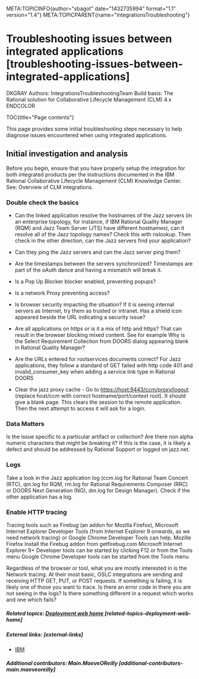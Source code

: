 META:TOPICINFO{author="sbagot" date="1432735994" format="1.1"
version="1.4"} META:TOPICPARENT{name="IntegrationsTroubleshooting"}

# Troubleshooting issues between integrated applications [troubleshooting-issues-between-integrated-applications]

DKGRAY Authors: IntegrationsTroubleshootingTeam Build basis: The
Rational solution for Collaborative Lifecycle Management (CLM) 4.x
ENDCOLOR

TOC{title="Page contents"}

This page provides some initial troubleshooting steps necessary to help
diagnose issues encountered when using integrated applications.

## Initial investigation and analysis

Before you begin, ensure that you have properly setup the integration
for both integrated products per the instructions documented in the IBM
Rational Collaborative Lifecycle Management (CLM) Knowledge Center. See:
Overview of CLM integrations.

### Double check the basics

-    Can the linked application resolve the hostnames of the Jazz
    servers (in an enterprise topology, for instance, if IBM Rational
    Quality Manager (RQM) and Jazz Team Server (JTS) have different
    hostnames), can it resolve all of the Jazz topology names? Check
    this with nslookup. Then check in the other direction, can the Jazz
    servers find your application?

<!-- -->

-    Can they ping the Jazz servers and can the Jazz server ping them?

<!-- -->

-    Are the timestamps between the servers synchronized? Timestamps are
    part of the oAuth dance and having a mismatch will break it.

<!-- -->

-    Is a Pop Up Blocker blocker enabled, preventing popups?

<!-- -->

-    Is a network Proxy preventing access?

<!-- -->

-    Is browser security impacting the situation? If it is seeing
    internal servers as Internet, try them as trusted or intranet. Has a
    shield icon appeared beside the URL indicating a security issue?

<!-- -->

-    Are all applications on https or is it a mix of http and https?
    That can result in the browser blocking mixed content. See for
    example Why is the Select Requirement Collection from DOORS dialog
    appearing blank in Rational Quality Manager?

<!-- -->

-    Are the URLs entered for rootservices documents correct? For Jazz
    applications, they follow a standard of GET failed with http code
    401 and invalid_consumer_key when adding a service link type in
    Rational DOORS

<!-- -->

-    Clear the jazz proxy cache - Go to
    <https://host:9443/ccm/proxy/logout> (replace host/ccm with correct
    hostname/port/context root). It should give a blank page. This
    clears the session to the remote application. Then the next attempt
    to access it will ask for a login.

### Data Matters

Is the issue specific to a particular artifact or collection? Are there
non alpha numeric characters that might be breaking it? If this is the
case, it is likely a defect and should be addressed by Rational Support
or logged on jazz.net.

### Logs

Take a look in the Jazz application log (ccm.log for Rational Team
Concert (RTC), qm.log for RQM, rm.log for Rational Requirements Composer
(RRC) or DOORS Next Generation (NG), dm.log for Design Manager). Check
if the other application has a log.

### Enable HTTP tracing

Tracing tools such as Firebug (an addon for Mozilla Firefox), Microsoft
Internet Explorer Developer Tools (from Internet Explorer 9 onwards, as
we need network tracing) or Google Chrome Developer Tools can help.
Mozille Firefox Install the Firebug addon from getfirebug.com Microsoft
Internet Explorer 9+ Developer tools can be started by clicking F12 or
from the Tools menu Google Chrome Developer tools can be started from
the Tools menu

Regardless of the browser or tool, what you are mostly interested in is
the Network tracing. At their most basic, OSLC integrations are sending
and receiving HTTP GET, PUT, or POST requests. If something is failing,
it is likely one of those you want to trace. Is there an error code in
there you are not seeing in the logs? Is there something different in a
request which works and one which fails?

##### Related topics: [Deployment web home](DeploymentWebHome) [related-topics-deployment-web-home]

##### External links: [external-links]

-   [IBM](https://www.ibm.com)

##### Additional contributors: Main.MaeveOReilly [additional-contributors-main.maeveoreilly]
